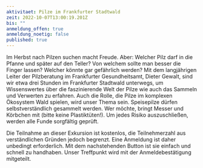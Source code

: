 ```yaml
---
aktivitaet: Pilze im Frankfurter Stadtwald
zeit: 2022-10-07T13:00:19.201Z
bis: ""
anmeldung_offen: true
anmeldung_noetig: false
published: true
---
```

Im Herbst nach Pilzen suchen macht Freude. Aber: Welcher Pilz darf in die Pfanne und später auf den Teller? Von welchem sollte man besser die Finger lassen? Welcher könnte gar gefährlich werden? Mit dem langjährigen Leiter der Pilzberatung im Frankfurter Gesundheitsamt, Dieter Gewalt, sind wir etwa drei Stunden im Frankfurter Stadtwald unterwegs, um Wissenswertes über die faszinierende Welt der Pilze wie auch das Sammeln und Verwerten zu erfahren. Auch die Rolle, die Pilze im komplexen Ökosystem Wald spielen, wird unser Thema sein. Speisepilze dürfen selbstverständlich gesammelt werden. Wer möchte, bringt Messer und Körbchen mit (bitte keine Plastiktüten!). Um jedes Risiko auszuschließen, werden alle Funde sorgfältig geprüft.

Die Teilnahme an dieser Exkursion ist kostenlos, die Teilnehmerzahl aus verständlichen Gründen jedoch begrenzt. Eine Anmeldung ist daher unbedingt erforderlich. Mit dem nachstehenden Button ist sie einfach und schnell zu handhaben. Unser Treffpunkt wird mit der Anmeldebestätigung mitgeteilt.
